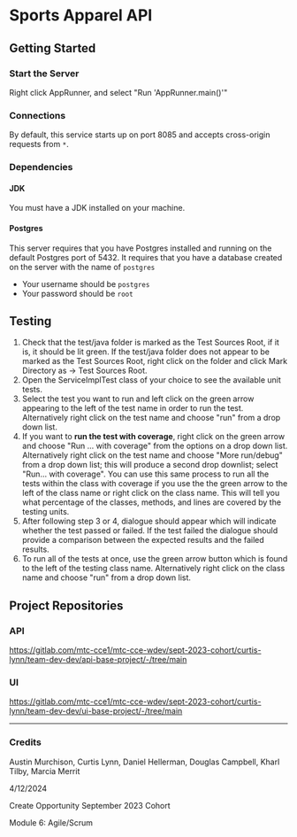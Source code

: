 # Sports Apparel API

## Getting Started

### Start the Server

Right click AppRunner, and select "Run 'AppRunner.main()'"

### Connections

By default, this service starts up on port 8085 and accepts cross-origin requests from `*`.

### Dependencies

#### JDK

You must have a JDK installed on your machine.

#### Postgres

This server requires that you have Postgres installed and running on the default Postgres port of 5432. It requires that you have a database created on the server with the name of `postgres`
- Your username should be `postgres`
- Your password should be `root`

## Testing

1. Check that the test/java folder is marked as the Test Sources Root, if it is, it should be lit green. If the test/java folder does not appear to be marked as the Test Sources Root, right click on the folder and click Mark Directory as -> Test Sources Root.
2. Open the ServiceImplTest class of your choice to see the available unit tests.
3. Select the test you want to run and left click on the green arrow appearing to the left of the test name in order to run the test. Alternatively right click on the test name and choose "run" from a drop down list.
4. If you want to **run the test with coverage**, right click on the green arrow and choose "Run ... with coverage" from the options on a drop down list. Alternatively right click on the test name and choose "More run/debug" from a drop down list; this will produce a second drop downlist;  select "Run... with coverage". 
You can use this same process to run all the tests within the class with coverage if you use the the green arrow to the left of the class name or right click on the class name. This will tell you what percentage of the classes, methods, and lines are covered by the testing units.
5. After following step 3 or 4, dialogue should appear which will indicate whether the test passed or failed. If the test failed the dialogue should provide a comparison between the expected results and the failed results.
6. To run all of the tests at once, use the green arrow button which is found to the left of the testing class name. Alternatively right click on the class name and choose "run" from a drop down list.

## Project Repositories
### API
https://gitlab.com/mtc-cce1/mtc-cce-wdev/sept-2023-cohort/curtis-lynn/team-dev-dev/api-base-project/-/tree/main
### UI
https://gitlab.com/mtc-cce1/mtc-cce-wdev/sept-2023-cohort/curtis-lynn/team-dev-dev/ui-base-project/-/tree/main

***

### Credits
Austin Murchison, Curtis Lynn, Daniel Hellerman, Douglas Campbell, Kharl Tilby, Marcia Merrit

4/12/2024

Create Opportunity September 2023 Cohort

Module 6: Agile/Scrum